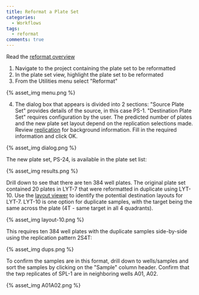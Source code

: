 ```yaml
---
title: Reformat a Plate Set
categories:
  - Workflows
tags:
  - reformat
comments: true
---
```


Read the [reformat overview](/software/reformat)

1. Navigate to the project containing the plate set to be reformatted
2. In the plate set view, highlight the plate set to be reformated
3. From the Utilities menu select "Reformat"

{% asset_img  menu.png %}


4. The dialog box that appears is divided into 2 sections: "Source Plate Set" provides details of the source, in this case PS-1.  "Destination Plate Set" requires configuration by the user.  The predicted number of plates and the new plate set layout depend on the replication selections made. Review [replication](/software/replication) for background information. Fill in the required information and click OK.

{% asset_img  dialog.png %}

The new plate set, PS-24, is available in the plate set list:

{% asset_img  results.png %}

Drill down to see that there are ten 384 well plates. The original plate set contained 20 plates in LYT-7 that were reformatted in duplicate using LYT-10.  Use the [layout viewer](/software/layoutviewer) to identify the potential destination layouts for LYT-7. LYT-10 is one option for duplicate samples, with the target being the same across the plate (4T - same target in all 4 quadrants).

{% asset_img  layout-10.png %}

This requires ten 384 well plates with the duplicate samples side-by-side using the replication pattern 2S4T:

{% asset_img  dups.png %}

To confirm the samples are in this format, drill down to wells/samples and sort the samples by clicking on the "Sample" column header. Confirm that the twp replicates of SPL-1 are in neighboring wells A01, A02.

{% asset_img  A01A02.png %}

